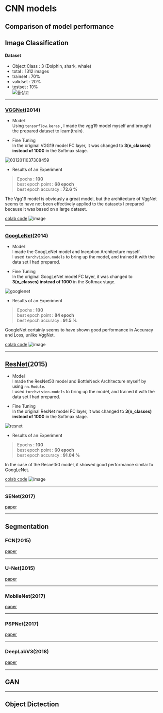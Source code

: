 # CNN models
 Comparison of model performance
--------------------------------------------------------------------------------------------------------------------------------------------------------------

## Image Classification

#### Dataset   
+ Object Class : 3 (Dolphin, shark, whale)   
+ total : 1312 images   
+ trainset : 70%   
+ validset : 20%   
+ testset : 10%   
![돌상고](https://user-images.githubusercontent.com/104747868/224483448-880732f0-bbe5-40de-9317-0a134e3498da.jpg)

--------------------------------------------------------------------------------------------------------------------------------------------------------------

### [VGGNet](https://arxiv.org/pdf/1409.1556.pdf)(2014)   

+ Model   
Using ```tensorflow.keras``` , I made the vgg19 model myself and brought the prepared dataset to learn(train).

+ Fine Tuning   
In the original VGG19 model FC layer, it was changed to **3(n_classes) instead of 1000** in the Softmax stage.   

![0312011037308459](https://user-images.githubusercontent.com/104747868/224495143-30c14185-0a50-4453-b031-03be02aafb69.jpg)   

+ Results of an Experiment   
> Epochs : **100**   
> best epoch point : **68 epoch**   
> best epoch accuracy : **72.6 %**   

The Vgg19 model is obviously a great model, but the architecture of VggNet seems to have not been effectively applied to the datasets I prepared because it was based on a large dataset.   

[colab code](https://github.com/WestChaeVI/CNN-models/blob/main/models/VGGnet(72_6%25).ipynb)
![image](https://user-images.githubusercontent.com/104747868/224492827-2ec7913c-7eb0-4da5-b125-83ef8dd4916d.png)

--------------------------------------------------------------------------------------------------------------------------------------------------------------

### [**GoogLeNet**](https://arxiv.org/pdf/1409.4842.pdf)(2014)

+ Model   
I made the GoogLeNet model and Inception Architecture myself.    
I used ```torchvision.models``` to bring up the model, and trained it with the data set I had prepared.

+ Fine Tuning   
In the original GoogLeNet model FC layer, it was changed to **3(n_classes) instead of 1000** in the Softmax stage.   

![googlenet](https://user-images.githubusercontent.com/104747868/224735511-62674d01-c083-4233-9414-29c41c644a7c.jpg)

+ Results of an Experiment   
> Epochs : **100**   
> best epoch point : **84 epoch**   
> best epoch accuracy : **91.5 %**   

GoogleNet certainly seems to have shown good performance in Accuracy and Loss, unlike VggNet.   

[colab code](https://github.com/WestChaeVI/CNN-models/blob/main/models/GoogLeNet(91.5%25).ipynb)
![image](https://user-images.githubusercontent.com/104747868/224642095-5c895151-2318-496b-a75e-0cf012168909.png)

--------------------------------------------------------------------------------------------------------------------------------------------------------------

## [**ResNet**](https://arxiv.org/pdf/1512.03385.pdf)(2015)

+ Model   
I made the ResNet50 model and BottleNeck Architecture myself by using ```nn.Module```.    
I used ```torchvision.models``` to bring up the model, and trained it with the data set I had prepared.

+ Fine Tuning   
In the original ResNet model FC layer, it was changed to **3(n_classes) instead of 1000** in the Softmax stage.   

![resnet](https://user-images.githubusercontent.com/104747868/224752873-3bc238ef-20d8-42b4-9c75-8feedaa7bc1f.jpg)

+ Results of an Experiment   
> Epochs : **100**   
> best epoch point : **60 epoch**   
> best epoch accuracy : **91.04 %**   

In the case of the Resnet50 model, it showed good performance similar to GoogLeNet.   

[colab code](https://github.com/WestChaeVI/CNN-models/blob/main/models/ResNet50(91.04%25).ipynb)
![image](https://user-images.githubusercontent.com/104747868/224768444-901c1f0c-a616-46ab-bebc-c9215938a3da.png)

--------------------------------------------------------------------------------------------------------------------------------------------------------------

### **SENet(2017)**
[paper](https://arxiv.org/pdf/1709.01507.pdf)


--------------------------------------------------------------------------------------------------------------------------------------------------------------

## Segmentation

### **FCN(2015)**
[paper](https://www.cv-foundation.org/openaccess/content_cvpr_2015/papers/Long_Fully_Convolutional_Networks_2015_CVPR_paper.pdf)

--------------------------------------------------------------------------------------------------------------------------------------------------------------

### **U-Net(2015)**
[paper](https://arxiv.org/pdf/1505.04597.pdf)

--------------------------------------------------------------------------------------------------------------------------------------------------------------

### **MobileNet(2017)**
[paper](https://arxiv.org/pdf/1704.04861.pdf)

--------------------------------------------------------------------------------------------------------------------------------------------------------------

### **PSPNet(2017)**
[paper](https://arxiv.org/pdf/1612.01105.pdf)

--------------------------------------------------------------------------------------------------------------------------------------------------------------

### **DeepLabV3(2018)**
[paper](https://arxiv.org/pdf/1802.02611.pdf)


--------------------------------------------------------------------------------------------------------------------------------------------------------------

## GAN

--------------------------------------------------------------------------------------------------------------------------------------------------------------

## Object Dictection




